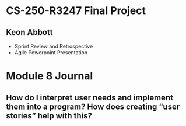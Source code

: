 # CS-250-R3247 Final Project

## Keon Abbott

* Sprint Review and Retrospective
* Agile Powerpoint Presentation

# Module 8 Journal

## How do I interpret user needs and implement them into a program? How does creating “user stories” help with this? 

